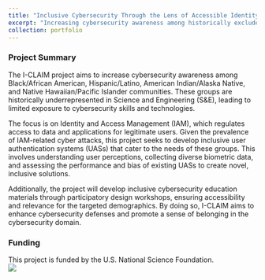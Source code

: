 ```yaml
---
title: "Inclusive Cybersecurity Through the Lens of Accessible Identity and Access Management (I-CLAIM)"
excerpt: "Increasing cybersecurity awareness among historically excluded racial/ethnic groups<br/><img src='../images/iclaim-logo.jpg'>"
collection: portfolio
---
```


### Project Summary

The I-CLAIM project aims to increase cybersecurity awareness among Black/African American, Hispanic/Latino, American Indian/Alaska Native, and Native Hawaiian/Pacific Islander communities. These groups are historically underrepresented in Science and Engineering (S&E), leading to limited exposure to cybersecurity skills and technologies.

The focus is on Identity and Access Management (IAM), which regulates access to data and applications for legitimate users. Given the prevalence of IAM-related cyber attacks, this project seeks to develop inclusive user authentication systems (UASs) that cater to the needs of these groups. This involves understanding user perceptions, collecting diverse biometric data, and assessing the performance and bias of existing UASs to create novel, inclusive solutions.

Additionally, the project will develop inclusive cybersecurity education materials through participatory design workshops, ensuring accessibility and relevance for the targeted demographics. By doing so, I-CLAIM aims to enhance cybersecurity defenses and promote a sense of belonging in the cybersecurity domain.

### Funding

This project is funded by the U.S. National Science Foundation.<br/><img src='../../images/nsf-logo.png'>
